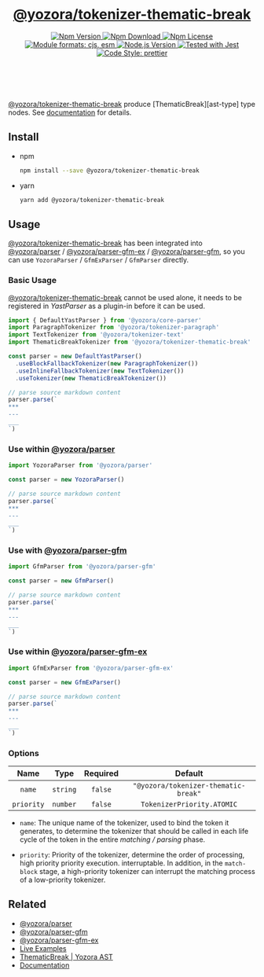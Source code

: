<!-- :begin use tokenizer/banner -->

<header>
  <h1 align="center">
    <a href="https://github.com/guanghechen/yozora/tree/master/tokenizers/thematic-break#readme">@yozora/tokenizer-thematic-break</a>
  </h1>
  <div align="center">
    <a href="https://www.npmjs.com/package/@yozora/tokenizer-thematic-break">
      <img
        alt="Npm Version"
        src="https://img.shields.io/npm/v/@yozora/tokenizer-thematic-break.svg"
      />
    </a>
    <a href="https://www.npmjs.com/package/@yozora/tokenizer-thematic-break">
      <img
        alt="Npm Download"
        src="https://img.shields.io/npm/dm/@yozora/tokenizer-thematic-break.svg"
      />
    </a>
    <a href="https://www.npmjs.com/package/@yozora/tokenizer-thematic-break">
      <img
        alt="Npm License"
        src="https://img.shields.io/npm/l/@yozora/tokenizer-thematic-break.svg"
      />
    </a>
    <a href="#install">
      <img
        alt="Module formats: cjs, esm"
        src="https://img.shields.io/badge/module_formats-cjs%2C%20esm-green.svg"
      />
    </a>
    <a href="https://github.com/nodejs/node">
      <img
        alt="Node.js Version"
        src="https://img.shields.io/node/v/@yozora/tokenizer-thematic-break"
      />
    </a>
    <a href="https://github.com/facebook/jest">
      <img
        alt="Tested with Jest"
        src="https://img.shields.io/badge/tested_with-jest-9c465e.svg"
      />
    </a>
    <a href="https://github.com/prettier/prettier">
      <img
        alt="Code Style: prettier"
        src="https://img.shields.io/badge/code_style-prettier-ff69b4.svg?style=flat-square"
      />
    </a>
  </div>
</header>
<br/>

<!-- :end -->

[@yozora/tokenizer-thematic-break] produce [ThematicBreak][ast-type] type nodes.
See [documentation][docpage] for details.

<!-- :begin use tokenizer/usage -->

## Install

* npm

  ```bash
  npm install --save @yozora/tokenizer-thematic-break
  ```

* yarn

  ```bash
  yarn add @yozora/tokenizer-thematic-break
  ```


## Usage

[@yozora/tokenizer-thematic-break][] has been integrated into [@yozora/parser][] / [@yozora/parser-gfm-ex][] / [@yozora/parser-gfm][],
so you can use `YozoraParser` / `GfmExParser` / `GfmParser` directly.

### Basic Usage

[@yozora/tokenizer-thematic-break][] cannot be used alone, it needs to be
registered in *YastParser* as a plugin-in before it can be used.

```typescript {4,9}
import { DefaultYastParser } from '@yozora/core-parser'
import ParagraphTokenizer from '@yozora/tokenizer-paragraph'
import TextTokenizer from '@yozora/tokenizer-text'
import ThematicBreakTokenizer from '@yozora/tokenizer-thematic-break'

const parser = new DefaultYastParser()
  .useBlockFallbackTokenizer(new ParagraphTokenizer())
  .useInlineFallbackTokenizer(new TextTokenizer())
  .useTokenizer(new ThematicBreakTokenizer())

// parse source markdown content
parser.parse(`
***
---
___
`)
```

### Use within [@yozora/parser][]

```typescript
import YozoraParser from '@yozora/parser'

const parser = new YozoraParser()

// parse source markdown content
parser.parse(`
***
---
___
`)
```

### Use with [@yozora/parser-gfm][]

```typescript
import GfmParser from '@yozora/parser-gfm'

const parser = new GfmParser()

// parse source markdown content
parser.parse(`
***
---
___
`)
```

### Use within [@yozora/parser-gfm-ex][]

```typescript
import GfmExParser from '@yozora/parser-gfm-ex'

const parser = new GfmExParser()

// parse source markdown content
parser.parse(`
***
---
___
`)
```

### Options

Name              | Type        | Required  | Default
:----------------:|:-----------:|:---------:|:--------------:
`name`            | `string`    | `false`   | `"@yozora/tokenizer-thematic-break"`
`priority`        | `number`    | `false`   | `TokenizerPriority.ATOMIC`

* `name`: The unique name of the tokenizer, used to bind the token it generates,
  to determine the tokenizer that should be called in each life cycle of the
  token in the entire *matching / parsing* phase.

* `priority`: Priority of the tokenizer, determine the order of processing,
  high priority priority execution. interruptable. In addition, in the `match-block`
  stage, a high-priority tokenizer can interrupt the matching process of a
  low-priority tokenizer.

<!-- :end -->

## Related


* [@yozora/parser][]
* [@yozora/parser-gfm][]
* [@yozora/parser-gfm-ex][]
* [Live Examples][live-examples]
* [ThematicBreak | Yozora AST][node-type]
* [Documentation][docpage]

[node-type]: http://yozora.guanghechen.com/docs/package/ast#thematicbreak
[live-examples]: https://yozora.guanghechen.com/docs/package/tokenizer-autolink#live-examples

<!-- :begin use tokenizer/definitions -->

[live-examples]: https://yozora.guanghechen.com/docs/package/#live-examples
[docpage]: https://yozora.guanghechen.com/docs/package/
[homepage]: https://github.com/guanghechen/yozora/tree/master/tokenizers/thematic-break#readme
[gfm-homepage]: https://github.github.com/gfm
[mdast-homepage]: https://github.com/syntax-tree/mdast

[@yozora/ast]:                                https://github.com/guanghechen/yozora/tree/master/packages/ast#readme
[@yozora/core-parser]:                        https://github.com/guanghechen/yozora/tree/master/packages/core-parser#readme
[@yozora/parser]:                             https://github.com/guanghechen/yozora/tree/master/packages/parser#readme
[@yozora/parser-gfm]:                         https://github.com/guanghechen/yozora/tree/master/packages/parser-gfm#readme
[@yozora/parser-gfm-ex]:                      https://github.com/guanghechen/yozora/tree/master/packages/parser-gfm-ex#readme
[@yozora/tokenizer-admonition]:               https://github.com/guanghechen/yozora/tree/master/tokenizers/admonition#readme
[@yozora/tokenizer-autolink]:                 https://github.com/guanghechen/yozora/tree/master/tokenizers/autolink#readme
[@yozora/tokenizer-autolink-extension]:       https://github.com/guanghechen/yozora/tree/master/tokenizers/autolink-extension#readme
[@yozora/tokenizer-blockquote]:               https://github.com/guanghechen/yozora/tree/master/tokenizers/blockquote#readme
[@yozora/tokenizer-break]:                    https://github.com/guanghechen/yozora/tree/master/tokenizers/break#readme
[@yozora/tokenizer-definition]:               https://github.com/guanghechen/yozora/tree/master/tokenizers/definition#readme
[@yozora/tokenizer-delete]:                   https://github.com/guanghechen/yozora/tree/master/tokenizers/delete#readme
[@yozora/tokenizer-emphasis]:                 https://github.com/guanghechen/yozora/tree/master/tokenizers/emphasis#readme
[@yozora/tokenizer-fenced-block]:             https://github.com/guanghechen/yozora/tree/master/tokenizers/fenced-block#readme
[@yozora/tokenizer-fenced-code]:              https://github.com/guanghechen/yozora/tree/master/tokenizers/fenced-code#readme
[@yozora/tokenizer-heading]:                  https://github.com/guanghechen/yozora/tree/master/tokenizers/heading#readme
[@yozora/tokenizer-html-block]:               https://github.com/guanghechen/yozora/tree/master/tokenizers/html-block#readme
[@yozora/tokenizer-html-inline]:              https://github.com/guanghechen/yozora/tree/master/tokenizers/html-inline#readme
[@yozora/tokenizer-image]:                    https://github.com/guanghechen/yozora/tree/master/tokenizers/image#readme
[@yozora/tokenizer-image-reference]:          https://github.com/guanghechen/yozora/tree/master/tokenizers/image-reference#readme
[@yozora/tokenizer-indented-code]:            https://github.com/guanghechen/yozora/tree/master/tokenizers/indented-code#readme
[@yozora/tokenizer-inline-code]:              https://github.com/guanghechen/yozora/tree/master/tokenizers/inline-code#readme
[@yozora/tokenizer-inline-math]:              https://github.com/guanghechen/yozora/tree/master/tokenizers/inline-math#readme
[@yozora/tokenizer-link]:                     https://github.com/guanghechen/yozora/tree/master/tokenizers/link#readme
[@yozora/tokenizer-link-reference]:           https://github.com/guanghechen/yozora/tree/master/tokenizers/link-reference#readme
[@yozora/tokenizer-list]:                     https://github.com/guanghechen/yozora/tree/master/tokenizers/list#readme
[@yozora/tokenizer-list-item]:                https://github.com/guanghechen/yozora/tree/master/tokenizers/list-item#readme
[@yozora/tokenizer-math]:                     https://github.com/guanghechen/yozora/tree/master/tokenizers/math#readme
[@yozora/tokenizer-paragraph]:                https://github.com/guanghechen/yozora/tree/master/tokenizers/paragraph#readme
[@yozora/tokenizer-setext-heading]:           https://github.com/guanghechen/yozora/tree/master/tokenizers/setext-heading#readme
[@yozora/tokenizer-table]:                    https://github.com/guanghechen/yozora/tree/master/tokenizers/table#readme
[@yozora/tokenizer-text]:                     https://github.com/guanghechen/yozora/tree/master/tokenizers/text#readme
[@yozora/tokenizer-thematic-break]:           https://github.com/guanghechen/yozora/tree/master/tokenizers/thematic-break#readme

[doc-live-examples/gfm]:                      https://yozora.guanghechen.com/docs/example/gfm
[doc-@yozora/ast]:                            https://yozora.guanghechen.com/docs/package/ast
[doc-@yozora/ast-util]:                       https://yozora.guanghechen.com/docs/package/ast-util
[doc-@yozora/core-parser]:                    https://yozora.guanghechen.com/docs/package/core-parser
[doc-@yozora/core-tokenizer]:                 https://yozora.guanghechen.com/docs/package/core-tokenizer
[doc-@yozora/parser]:                         https://yozora.guanghechen.com/docs/package/parser
[doc-@yozora/parser-gfm]:                     https://yozora.guanghechen.com/docs/package/parser-gfm
[doc-@yozora/parser-gfm-ex]:                  https://yozora.guanghechen.com/docs/package/parser-gfm-ex
[doc-@yozora/tokenizer-admonition]:           https://yozora.guanghechen.com/docs/package/tokenizer-admonition
[doc-@yozora/tokenizer-autolink]:             https://yozora.guanghechen.com/docs/package/tokenizer-autolink
[doc-@yozora/tokenizer-autolink-extension]:   https://yozora.guanghechen.com/docs/package/tokenizer-autolink-extension
[doc-@yozora/tokenizer-blockquote]:           https://yozora.guanghechen.com/docs/package/tokenizer-blockquote
[doc-@yozora/tokenizer-break]:                https://yozora.guanghechen.com/docs/package/tokenizer-break
[doc-@yozora/tokenizer-delete]:               https://yozora.guanghechen.com/docs/package/tokenizer-delete
[doc-@yozora/tokenizer-emphasis]:             https://yozora.guanghechen.com/docs/package/tokenizer-emphasis
[doc-@yozora/tokenizer-fenced-code]:          https://yozora.guanghechen.com/docs/package/tokenizer-fenced-code
[doc-@yozora/tokenizer-heading]:              https://yozora.guanghechen.com/docs/package/tokenizer-heading
[doc-@yozora/tokenizer-html-block]:           https://yozora.guanghechen.com/docs/package/tokenizer-html-block
[doc-@yozora/tokenizer-html-inline]:          https://yozora.guanghechen.com/docs/package/tokenizer-html-inline
[doc-@yozora/tokenizer-image]:                https://yozora.guanghechen.com/docs/package/tokenizer-image
[doc-@yozora/tokenizer-image-reference]:      https://yozora.guanghechen.com/docs/package/tokenizer-image-reference
[doc-@yozora/tokenizer-indented-code]:        https://yozora.guanghechen.com/docs/package/tokenizer-indented-code
[doc-@yozora/tokenizer-inline-code]:          https://yozora.guanghechen.com/docs/package/tokenizer-inline-code
[doc-@yozora/tokenizer-inline-math]:          https://yozora.guanghechen.com/docs/package/tokenizer-inline-math
[doc-@yozora/tokenizer-link]:                 https://yozora.guanghechen.com/docs/package/tokenizer-link
[doc-@yozora/tokenizer-definition]:           https://yozora.guanghechen.com/docs/package/tokenizer-definition
[doc-@yozora/tokenizer-link-reference]:       https://yozora.guanghechen.com/docs/package/tokenizer-link-reference
[doc-@yozora/tokenizer-list]:                 https://yozora.guanghechen.com/docs/package/tokenizer-list
[doc-@yozora/tokenizer-list-item]:            https://yozora.guanghechen.com/docs/package/tokenizer-list-item
[doc-@yozora/tokenizer-math]:                 https://yozora.guanghechen.com/docs/package/tokenizer-math
[doc-@yozora/tokenizer-paragraph]:            https://yozora.guanghechen.com/docs/package/tokenizer-paragraph
[doc-@yozora/tokenizer-setext-heading]:       https://yozora.guanghechen.com/docs/package/tokenizer-setext-heading
[doc-@yozora/tokenizer-table]:                https://yozora.guanghechen.com/docs/package/tokenizer-table
[doc-@yozora/tokenizer-text]:                 https://yozora.guanghechen.com/docs/package/tokenizer-text
[doc-@yozora/tokenizer-thematic-break]:       https://yozora.guanghechen.com/docs/package/tokenizer-thematic-break
[doc-@yozora/jest-for-tokenizer]:             https://yozora.guanghechen.com/docs/package/jest-for-tokenizer
[doc-@yozora/parser-gfm]:                     https://yozora.guanghechen.com/docs/package/parser-gfm

[gfm-atx-heading]:                            https://github.github.com/gfm/#atx-heading
[gfm-autolink]:                               https://github.github.com/gfm/#autolinks
[gfm-autolink-extension]:                     https://github.github.com/gfm/#autolinks-extension-
[gfm-blockquote]:                             https://github.github.com/gfm/#block-quotes
[gfm-bullet-list]:                            https://github.github.com/gfm/#bullet-list
[gfm-delete]:                                 https://github.github.com/gfm/#strikethrough-extension-
[gfm-emphasis]:                               https://github.github.com/gfm/#can-open-emphasis
[gfm-fenced-code]:                            https://github.github.com/gfm/#fenced-code-block
[gfm-html-block]:                             https://github.github.com/gfm/#html-block
[gfm-html-inline]:                            https://github.github.com/gfm/#raw-html
[gfm-image]:                                  https://github.github.com/gfm/#images
[gfm-indented-code]:                          https://github.github.com/gfm/#indented-code-block
[gfm-inline-code]:                            https://github.github.com/gfm/#code-span
[gfm-link]:                                   https://github.github.com/gfm/#inline-link
[gfm-definition]:                             https://github.github.com/gfm/#link-reference-definition
[gfm-link-reference]:                         https://github.github.com/gfm/#reference-link
[gfm-list]:                                   https://github.github.com/gfm/#lists
[gfm-list-item]:                              https://github.github.com/gfm/#list-items
[gfm-list-task-item]:                         https://github.github.com/gfm/#task-list-items-extension-
[gfm-paragraph]:                              https://github.github.com/gfm/#paragraph
[gfm-setext-heading]:                         https://github.github.com/gfm/#setext-heading
[gfm-soft-line-break]:                        https://github.github.com/gfm/#soft-line-breaks
[gfm-strong]:                                 https://github.github.com/gfm/#can-open-strong-emphasis
[gfm-tab]:                                    https://github.github.com/gfm/#tabs
[gfm-table]:                                  https://github.github.com/gfm/#table
[gfm-text]:                                   https://github.github.com/gfm/#soft-line-breaks
[gfm-thematic-break]:                         https://github.github.com/gfm/#thematic-break

<!-- :end -->
